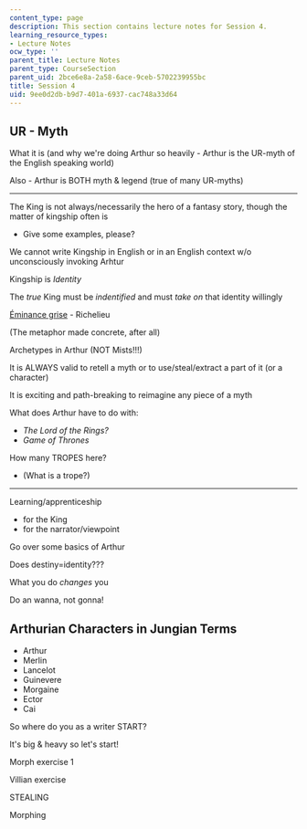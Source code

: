 ```yaml
---
content_type: page
description: This section contains lecture notes for Session 4.
learning_resource_types:
- Lecture Notes
ocw_type: ''
parent_title: Lecture Notes
parent_type: CourseSection
parent_uid: 2bce6e8a-2a58-6ace-9ceb-5702239955bc
title: Session 4
uid: 9ee0d2db-b9d7-401a-6937-cac748a33d64
---
```


UR - Myth
---------

What it is (and why we're doing Arthur so heavily - Arthur is the UR-myth of the English speaking world)

Also - Arthur is BOTH myth & legend (true of many UR-myths)

* * *

The King is not always/necessarily the hero of a fantasy story, though the matter of kingship often is

*   Give some examples, please?

We cannot write Kingship in English or in an English context w/o unconsciously invoking Arhtur

Kingship is _Identity_

The _true_ King must be _indentified_ and must _take on_ that identity willingly

[Éminance grise](https://en.wikipedia.org/wiki/%C3%89minence_grise) - Richelieu

(The metaphor made concrete, after all)

Archetypes in Arthur (NOT Mists!!!)

It is ALWAYS valid to retell a myth or to use/steal/extract a part of it (or a character)

It is exciting and path-breaking to reimagine any piece of a myth

What does Arthur have to do with:

*   _The Lord of the Rings?_
*   _Game of Thrones_

How many TROPES here?

*   (What is a trope?)

* * *

Learning/apprenticeship

*   for the King
*   for the narrator/viewpoint

Go over some basics of Arthur

Does destiny=identity???

What you do _changes_ you

Do an wanna, not gonna!

Arthurian Characters in Jungian Terms
-------------------------------------

*   Arthur
*   Merlin
*   Lancelot
*   Guinevere
*   Morgaine
*   Ector
*   Cai

So where do you as a writer START?

It's big & heavy so let's start!

Morph exercise 1

Villian exercise

STEALING

Morphing